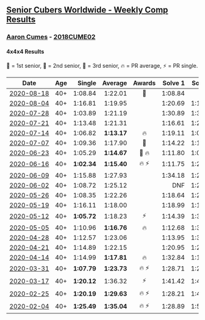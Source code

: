 <style>table {white-space: nowrap;}</style>

## [Senior Cubers Worldwide - Weekly Comp Results](/scw-comp/results/)
### [Aaron Cumes](README.md) - [2018CUME02](https://www.worldcubeassociation.org/persons/2018CUME02?event=444)
#### 4x4x4 Results

<span style="white-space: nowrap;">🥇 = 1st senior</span>, <span style="white-space: nowrap;">🥈 = 2nd senior</span>, <span style="white-space: nowrap;">🥉 = 3rd senior</span>, <span style="white-space: nowrap;">🔥 = PR average</span>, <span style="white-space: nowrap;">⚡ = PR single</span>.

| Date | Age | Single | Average | Awards | Solve 1 | Solve 2 | Solve 3 | Solve 4 | Solve 5 | Video |
| :--: | :--: | --: | --: | :--: | --: | --: | --: | --: | --: | :-- |
| [2020-08-18](../../results/2020-08-18/444.md) | 40+ | 1:08.84 | 1:22.01 | 🥉 | 1:08.84 | DNF | 1:28.87 | 1:19.81 | 1:17.34 | [Desktop](https://www.facebook.com/events/3231806576868309/permalink/3236133686435598) / [Mobile](https://m.facebook.com/events/3231806576868309?view=permalink&id=3236133686435598) |
| [2020-08-04](../../results/2020-08-04/444.md) | 40+ | 1:16.81 | 1:19.95 |  | 1:20.69 | 1:18.14 | 1:21.01 | 1:16.81 | 1:23.61 | [Desktop](https://www.facebook.com/events/770016233779888/permalink/772163896898455) / [Mobile](https://m.facebook.com/events/770016233779888?view=permalink&id=772163896898455) |
| [2020-07-28](../../results/2020-07-28/444.md) | 40+ | 1:03.89 | 1:21.19 |  | 1:30.89 | 1:30.67 | 1:16.64 | 1:03.89 | 1:16.27 | [Desktop](https://www.facebook.com/events/299658408049797/permalink/300869934595311) / [Mobile](https://m.facebook.com/events/299658408049797?view=permalink&id=300869934595311) |
| [2020-07-21](../../results/2020-07-21/444.md) | 40+ | 1:13.48 | 1:21.31 |  | 1:16.61 | 1:25.81 | 1:25.40 | 1:13.48 | 1:21.93 | [Desktop](https://www.facebook.com/events/3081159145282455/permalink/3084541454944224) / [Mobile](https://m.facebook.com/events/3081159145282455?view=permalink&id=3084541454944224) |
| [2020-07-14](../../results/2020-07-14/444.md) | 40+ | 1:06.82 | **1:13.17** | 🔥 | 1:19.11 | 1:06.82 | 1:19.94 | 1:11.55 | 1:08.85 | [Desktop](https://www.facebook.com/events/2729568740635198/permalink/2731376977121041) / [Mobile](https://m.facebook.com/events/2729568740635198?view=permalink&id=2731376977121041) |
| [2020-07-07](../../results/2020-07-07/444.md) | 40+ | 1:09.36 | 1:17.90 | 🥉 | 1:14.22 | 1:14.96 | 1:31.10 | 1:24.51 | 1:09.36 | [Desktop](https://www.facebook.com/events/307625317040136/permalink/308438983625436) / [Mobile](https://m.facebook.com/events/307625317040136?view=permalink&id=308438983625436) |
| [2020-06-23](../../results/2020-06-23/444.md) | 40+ | 1:05.29 | **1:14.67** | 🥉 🔥 | 1:11.80 | 1:05.29 | 1:21.23 | 1:10.98 | DNF | [Desktop](https://www.facebook.com/events/268636114456043/permalink/269295957723392) / [Mobile](https://m.facebook.com/events/268636114456043?view=permalink&id=269295957723392) |
| [2020-06-16](../../results/2020-06-16/444.md) | 40+ | **1:02.34** | **1:15.40** | 🔥 ⚡ | 1:11.75 | 1:27.11 | DNF | 1:07.34 | **1:02.34** | [Desktop](https://www.facebook.com/events/256188575607890/permalink/257120222181392) / [Mobile](https://m.facebook.com/events/256188575607890?view=permalink&id=257120222181392) |
| [2020-06-09](../../results/2020-06-09/444.md) | 40+ | 1:15.88 | 1:27.93 |  | 1:34.18 | 1:22.76 | 1:37.30 | 1:15.88 | 1:26.85 | [Desktop](https://www.facebook.com/events/1130228284009045/permalink/1130333223998551) / [Mobile](https://m.facebook.com/events/1130228284009045?view=permalink&id=1130333223998551) |
| [2020-06-02](../../results/2020-06-02/444.md) | 40+ | 1:08.72 | 1:25.12 |  | DNF | 1:23.36 | 1:08.72 | 1:23.18 | 1:28.81 | [Desktop](https://www.facebook.com/events/573401076937046/permalink/575109603432860) / [Mobile](https://m.facebook.com/events/573401076937046?view=permalink&id=575109603432860) |
| [2020-05-26](../../results/2020-05-26/444.md) | 40+ | 1:08.35 | 1:22.26 |  | 1:18.64 | 1:22.76 | 1:49.33 | 1:25.37 | 1:08.35 | [Desktop](https://www.facebook.com/events/637852836799991/permalink/639648469953761) / [Mobile](https://m.facebook.com/events/637852836799991?view=permalink&id=639648469953761) |
| [2020-05-19](../../results/2020-05-19/444.md) | 40+ | 1:16.11 | 1:18.00 |  | 1:18.99 | 1:16.66 | 1:16.11 | 1:19.73 | 1:18.35 | [Desktop](https://www.facebook.com/events/201300894172579/permalink/202909560678379) / [Mobile](https://m.facebook.com/events/201300894172579?view=permalink&id=202909560678379) |
| [2020-05-12](../../results/2020-05-12/444.md) | 40+ | **1:05.72** | 1:18.23 | ⚡ | 1:14.39 | 1:30.52 | **1:05.72** | 1:16.05 | 1:24.25 | [Desktop](https://www.facebook.com/events/276138643524223/permalink/278082766663144) / [Mobile](https://m.facebook.com/events/276138643524223?view=permalink&id=278082766663144) |
| [2020-05-05](../../results/2020-05-05/444.md) | 40+ | 1:10.96 | **1:16.76** | 🔥 | 1:12.68 | 1:34.80 | 1:15.71 | 1:10.96 | 1:21.88 | [Desktop](https://www.facebook.com/events/557526585195168/permalink/559799351634558) / [Mobile](https://m.facebook.com/events/557526585195168?view=permalink&id=559799351634558) |
| [2020-04-28](../../results/2020-04-28/444.md) | 40+ | 1:12.57 | 1:23.06 |  | 1:13.95 | 1:34.55 | 1:12.57 | 1:46.28 | 1:20.69 | [Desktop](https://www.facebook.com/events/543220986391837/permalink/546221016091834) / [Mobile](https://m.facebook.com/events/543220986391837?view=permalink&id=546221016091834) |
| [2020-04-21](../../results/2020-04-21/444.md) | 40+ | 1:14.89 | 1:22.15 |  | 1:20.95 | 1:21.26 | 1:29.01 | 1:14.89 | 1:24.25 | [Desktop](https://www.facebook.com/events/538096063773916/permalink/542443173339205) / [Mobile](https://m.facebook.com/events/538096063773916?view=permalink&id=542443173339205) |
| [2020-04-14](../../results/2020-04-14/444.md) | 40+ | 1:14.99 | **1:17.81** | 🔥 | 1:32.84 | 1:15.83 | 1:14.99 | 1:20.55 | 1:17.06 | [Desktop](https://www.facebook.com/events/1400953806773430/permalink/1401024440099700) / [Mobile](https://m.facebook.com/events/1400953806773430?view=permalink&id=1401024440099700) |
| [2020-03-31](../../results/2020-03-31/444.md) | 40+ | **1:07.79** | **1:23.73** | 🔥 ⚡ | 1:28.71 | 1:28.04 | 1:36.52 | **1:07.79** | 1:14.44 | [Desktop](https://www.facebook.com/events/269276700734640/permalink/269372137391763) / [Mobile](https://m.facebook.com/events/269276700734640?view=permalink&id=269372137391763) |
| [2020-03-17](../../results/2020-03-17/444.md) | 40+ | **1:20.12** | 1:36.32 | ⚡ | 1:41.42 | 1:41.30 | **1:20.12** | DNF | 1:26.23 | [Desktop](https://www.facebook.com/events/211732526904866/permalink/213372033407582) / [Mobile](https://m.facebook.com/events/211732526904866?view=permalink&id=213372033407582) |
| [2020-02-25](../../results/2020-02-25/444.md) | 40+ | **1:20.19** | **1:29.63** | 🔥 ⚡ | 1:28.21 | 1:40.48 | **1:20.19** | DNS | DNS | [Desktop](https://www.facebook.com/events/805797596592397/permalink/808568046315352) / [Mobile](https://m.facebook.com/events/805797596592397?view=permalink&id=808568046315352) |
| [2020-02-04](../../results/2020-02-04/444.md) | 40+ | **1:25.49** | **1:35.04** | 🔥 ⚡ | 1:28.89 | 1:50.74 | **1:25.49** | DNS | DNS | [Desktop](https://www.facebook.com/groups/1604105099735401/permalink/2133725683440004) / [Mobile](https://m.facebook.com/groups/1604105099735401?view=permalink&id=2133725683440004) |


<!-- Global site tag (gtag.js) - Google Analytics -->
<script async src="https://www.googletagmanager.com/gtag/js?id=UA-86348435-3"></script>
<script>window.dataLayer = window.dataLayer || []; function gtag() {dataLayer.push(arguments);} gtag('js', new Date()); gtag('config', 'UA-86348435-3');</script>
